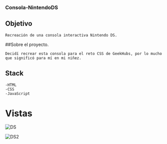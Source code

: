 ### Consola-NintendoDS

  ## Objetivo

    Recreación de una consola interactiva Nintendo DS.

  ##Sobre el proyecto.

    Decidí recrear esta consola para el reto CSS de GeekHubs, por lo mucho que significó para mí en mi niñez. 

  ## Stack

    -HTML
    -CSS
    -JavaScript

  # Vistas

  ![DS](https://github.com/DavidTL95/Consola-NintendoDS/assets/134488502/4e32a098-09eb-4a52-9cef-74808d87d78d)

  ![DS2](https://github.com/DavidTL95/Consola-NintendoDS/assets/134488502/05eab6d1-f031-45f0-b8dc-657c4d70624d)
